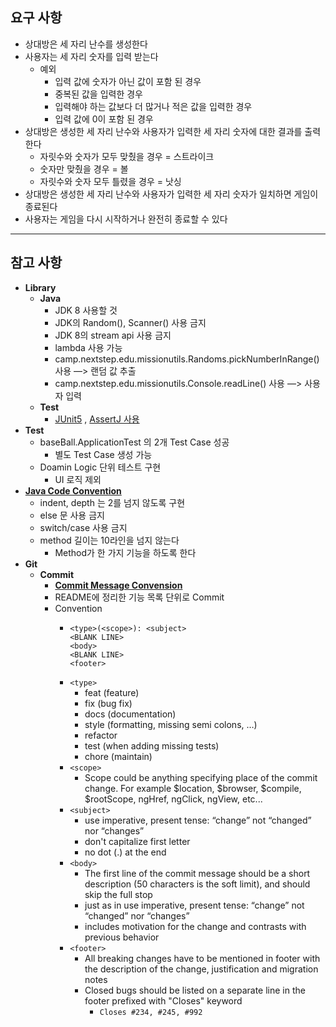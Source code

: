 ## 요구 사항

* 상대방은 세 자리 난수를 생성한다
* 사용자는 세 자리 숫자를 입력 받는다
  * 예외
    * 입력 값에 숫자가 아닌 값이 포함 된 경우
    * 중복된 값을 입력한 경우
    * 입력해야 하는 값보다 더 많거나 적은 값을 입력한 경우
    * 입력 값에 0이 포함 된 경우
* 상대방은 생성한 세 자리 난수와 사용자가 입력한 세 자리 숫자에 대한 결과를 출력한다
  * 자릿수와 숫자가 모두 맞췄을 경우 = 스트라이크
  * 숫자만 맞췄을 경우 = 볼 
  * 자릿수와 숫자 모두 틀렸을 경우 = 낫싱
* 상대방은 생성한 세 자리 난수와 사용자가 입력한 세 자리 숫자가 일치하면 게임이 종료된다
* 사용자는 게임을 다시 시작하거나 완전히 종료할 수 있다

-- --

## 참고 사항

* **Library**
    * **Java**
        * JDK 8 사용할 것
        * JDK의 Random(), Scanner() 사용 금지
        * JDK 8의 stream api 사용 금지
        * lambda 사용 가능
        * camp.nextstep.edu.missionutils.Randoms.pickNumberInRange() 사용 —> 랜덤 값 추출
        * camp.nextstep.edu.missionutils.Console.readLine() 사용 —> 사용자 입력
    * **Test**
        * [JUnit5](https://www.baeldung.com/parameterized-tests-junit-5)
          , [AssertJ 사용](https://joel-costigliola.github.io/assertj/assertj-core-features-highlight.html#exception-assertion)
* **Test**
    * baseBall.ApplicationTest 의 2개 Test Case 성공
        * 별도 Test Case 생성 가능
    * Doamin Logic 단위 테스트 구현
        * UI 로직 제외
* **[Java Code Convention](https://github.com/woowacourse/woowacourse-docs/tree/master/styleguide/java)**
    * indent, depth 는 2를 넘지 않도록 구현
    * else 문 사용 금지
    * switch/case 사용 금지
    * method 길이는 10라인을 넘지 않는다
        * Method가 한 가지 기능을 하도록 한다
* **Git**
    * **Commit**
        * **[Commit Message Convension](https://gist.github.com/stephenparish/9941e89d80e2bc58a153)**
        * README에 정리한 기능 목록 단위로 Commit
        * Convention
            * ```
              <type>(<scope>): <subject>
              <BLANK LINE>
              <body>
              <BLANK LINE>
              <footer>
              ```
            * `<type>`
                * feat (feature)
                *  fix (bug fix)
                *  docs (documentation)
                *  style (formatting, missing semi colons, …)
                *  refactor
                *  test (when adding missing tests)
                *  chore (maintain)
            * `<scope>`
                * Scope could be anything specifying place of the commit change. For example $location, $browser, $compile, $rootScope, ngHref, ngClick, ngView, etc...
            * `<subject>`
                * use imperative, present tense: “change” not “changed” nor “changes”
                *  don't capitalize first letter
                *  no dot (.) at the end
            * `<body>`
                * The first line of the commit message should be a short description (50 characters is the soft limit), and should skip the full stop
                * just as in use imperative, present tense: “change” not “changed” nor “changes”
                *  includes motivation for the change and contrasts with previous behavior
            * `<footer>`
                * All breaking changes have to be mentioned in footer with the description of the change, justification and migration notes
                * Closed bugs should be listed on a separate line in the footer prefixed with "Closes" keyword
                    * ``` Closes #234, #245, #992 ```
